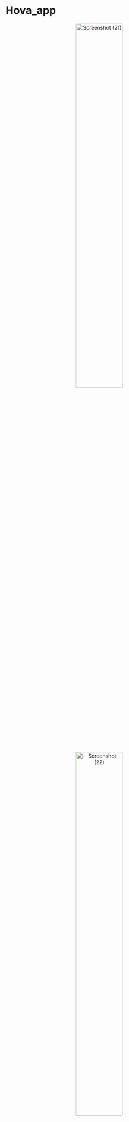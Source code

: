 # Hova_app


<p align="center">
   <span> <img src="https://github.com/NiyiduhumugishaEden/Hova_app/assets/95465037/b2ad683f-fa20-47f9-9cd3-fb4ce0ae6d40" alt="Screenshot (21)" style="width: 50%;"/>   </span>
   <span> <img src="https://github.com/NiyiduhumugishaEden/Hova_app/assets/95465037/c60f800a-2100-4963-8b14-02d782bb8a72" alt="Screenshot (22)" style="width: 50%;"/>   </span>
</p>

